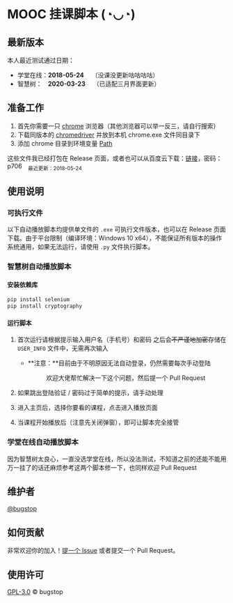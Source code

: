 # MOOC 挂课脚本 (◔◡◔)

## 最新版本
本人最近测试通过日期：
- 学堂在线：**2018-05-24** &emsp;（没课没更新咕咕咕咕）
- 智慧树：&emsp;**2020-03-23** &emsp;（已适配三月界面更新）

## 准备工作  
1. 首先你需要一只&nbsp;[chrome](https://www.google.com/chrome/)&nbsp;浏览器（其他浏览器可以举一反三，请自行搜索）
2. 下载同版本的&nbsp;[chromedriver](https://sites.google.com/a/chromium.org/chromedriver/downloads)&nbsp;并放到本机&nbsp;chrome.exe&nbsp;文件同目录下
3. 添加&nbsp;chrome&nbsp;目录到环境变量&nbsp;[Path](https://www.architectryan.com/2018/03/17/add-to-the-path-on-windows-10/)

这些文件我已经打包在&nbsp;Release&nbsp;页面，或者也可以从百度云下载：[链接](https://pan.baidu.com/s/1WnsTWKCBAhJIBjtiDHyEVA)，密码：p706&emsp;<sub>最近更新：2018-05-24</sub>

## 使用说明

### 可执行文件

以下自动播放脚本均提供单文件的 `.exe` 可执行文件版本，也可以在&nbsp;Release&nbsp;页面下载。由于平台限制（编译环境：Windows 10 x64），不能保证所有版本的操作系统通用，如果无法运行，请使用 `.py` 文件执行脚本。

### 智慧树自动播放脚本

#### 安装依赖库

```bash
pip install selenium
pip install cryptography
```

#### 运行脚本

1. 首次运行请根据提示输入用户名（手机号）和密码
   之后会~~不严谨地加密~~存储在 `USER_INFO` 文件中，无需再次输入

   - **注意：**目前由于不明原因无法自动登录，仍然需要每次手动登陆

     &emsp;&emsp;&emsp;欢迎大佬帮忙解决一下这个问题，然后提一个 Pull Request

2. 如果跳出登陆验证 / 密码过于简单的提示，请手动处理

3. 进入主页后，选择你要看的课程，点击进入播放页面

4. 当课程开始播放后（注意先关闭弹窗），即可让脚本完全接管

### 学堂在线自动播放脚本

因为智慧树太良心，一直没选学堂在线，所以没法测试，不知道之前的还能不能用
万一挂了的话还麻烦参考这两个脚本修一下，也同样欢迎 Pull Request

## 维护者

[@bugstop](https://github.com/bugstop)

## 如何贡献

非常欢迎你的加入！[提一个 Issue](https://github.com/bugstop/mooc-autoplay/issues/new) 或者提交一个 Pull Request。

## 使用许可

[GPL-3.0](LICENSE) © bugstop